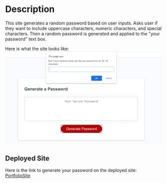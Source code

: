 # Description
This site generates a random password based on user inputs. Asks user if they want to include uppercase characters, numeric characters, and special characters. Then a random password is generated and applied to the "your password" text box. 

Here is what the site looks like:
![Portfolio Site](./Assets/screenshot.png)
## Deployed Site
Here is the link to generate your password on the deployed site: [PortfolioSite]("https://julesscheil.github.io/Random-Password-Generator/")